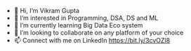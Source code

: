 - 👋 Hi, I’m Vikram Gupta
- 👀 I’m interested in Programming, DSA, DS and ML
- 🌱 I’m currently learning Big Data Eco system
- 💞️ I’m looking to collaborate on any platform of your choice
- 📫 Connect with me on LinkedIn https://bit.ly/3cvOZl8

<!---
vikramguptavit/vikramguptavit is a ✨ special ✨ repository because its `README.md` (this file) appears on your GitHub profile.
You can click the Preview link to take a look at your changes.
--->
